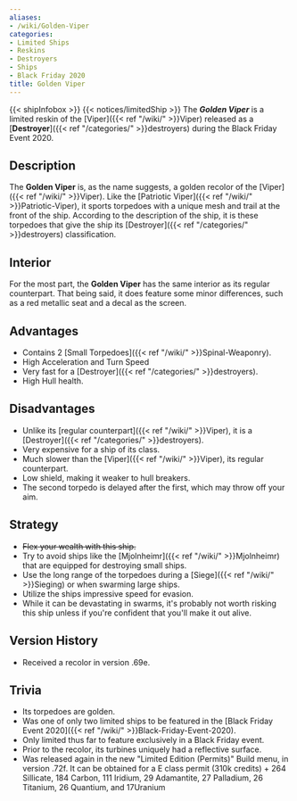 ```yaml
---
aliases:
- /wiki/Golden-Viper
categories:
- Limited Ships
- Reskins
- Destroyers
- Ships
- Black Friday 2020
title: Golden Viper
---
```


{{< shipInfobox >}} {{< notices/limitedShip >}} The **_Golden Viper_** is a limited reskin of the [Viper]({{< ref "/wiki/" >}}Viper) released as a [**Destroyer**]({{< ref "/categories/" >}}destroyers) during the Black Friday Event 2020. 

## Description

The **Golden Viper** is, as the name suggests, a golden recolor of the [Viper]({{< ref "/wiki/" >}}Viper). Like the [Patriotic Viper]({{< ref "/wiki/" >}}Patriotic-Viper), it sports torpedoes with a unique mesh and trail at the front of the ship. According to the description of the ship, it is these torpedoes that give the ship its [Destroyer]({{< ref "/categories/" >}}destroyers) classification.

## Interior

For the most part, the **Golden Viper** has the same interior as its regular counterpart. That being said, it does feature some minor differences, such as a red metallic seat and a decal as the screen.

## Advantages

- Contains 2 [Small Torpedoes]({{< ref "/wiki/" >}}Spinal-Weaponry).
- High Acceleration and Turn Speed
- Very fast for a [Destroyer]({{< ref "/categories/" >}}destroyers).
- High Hull health.

## Disadvantages

- Unlike its [regular counterpart]({{< ref "/wiki/" >}}Viper), it is a [Destroyer]({{< ref "/categories/" >}}destroyers).
- Very expensive for a ship of its class.
- Much slower than the [Viper]({{< ref "/wiki/" >}}Viper), its regular counterpart.
- Low shield, making it weaker to hull breakers.
- The second torpedo is delayed after the first, which may throw off your aim.

## Strategy

- <s>Flex your wealth with this ship.</s>
- Try to avoid ships like the [Mjolnheimr]({{< ref "/wiki/" >}}Mjolnheimr) that are equipped for destroying small ships.
- Use the long range of the torpedoes during a [Siege]({{< ref "/wiki/" >}}Sieging) or when swarming large ships.
- Utilize the ships impressive speed for evasion.
- While it can be devastating in swarms, it's probably not worth risking this ship unless if you're confident that you'll make it out alive.

## Version History 

- Received a recolor in version .69e.

## Trivia

- Its torpedoes are golden.
- Was one of only two limited ships to be featured in the [Black Friday Event 2020]({{< ref "/wiki/" >}}Black-Friday-Event-2020).
- Only limited thus far to feature exclusively in a Black Friday event.
- Prior to the recolor, its turbines uniquely had a reflective surface.
- Was released again in the new "Limited Edition (Permits)" Build menu, in version .72f. It can be obtained for a E class permit (310k credits) + 264 Sillicate, 184 Carbon, 111 Iridium, 29 Adamantite, 27 Palladium, 26 Titanium, 26 Quantium, and 17Uranium